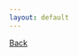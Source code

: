 ```yaml
---
layout: default
---
```

<div class="page-info" markdown="1">

[Back](/bs)

<div id="btn"></div>

</div>